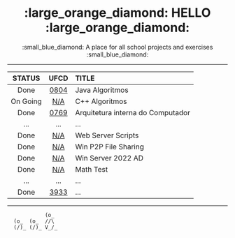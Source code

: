<h1 align="center">:large_orange_diamond: HELLO :large_orange_diamond:</h1>
<p align="center">:small_blue_diamond: A place for all school projects and exercises :small_blue_diamond:</p>

- - -

<div align="center">

  STATUS | UFCD | TITLE
  :---: | :---: | :---
  Done | [0804](https://github.com/andre-c01/0804) | Java Algoritmos
  On Going | [N/A](https://github.com/andre-c01/c-plus-plus) | C++ Algoritmos
  Done | [0769](https://github.com/andre-c01/0769) | Arquitetura interna do Computador
  ... | ... | ...
  Done | [N/A](https://github.com/andre-c01/server_scripts) | Web Server Scripts
  Done | [N/A](https://github.com/andre-c01/Win_P2P) | Win P2P File Sharing
  Done | [N/A](https://github.com/andre-c01/WinServerAD_2022) | Win Server 2022 AD
  Done | [N/A](https://github.com/andre-c01/math_test) | Math Test
  ... | ... | ...
  Done | [3933](https://github.com/andre-c01/3933) | ...
</div>

- - -

```
            (o_
  (o_  (o_  //\
  (/)_ (/)_ V_/_ 
``` 


<!--
**andre-c01/andre-c01** is a ✨ _special_ ✨ repository because its `README.md` (this file) appears on your GitHub profile.

Here are some ideas to get you started:

- 🔭 I’m currently working on ...
- 🌱 I’m currently learning ...
- 👯 I’m looking to collaborate on ...
- 🤔 I’m looking for help with ...
- 💬 Ask me about ...
- 📫 How to reach me: ...
- 😄 Pronouns: ...
- ⚡ Fun fact: ...
-->
